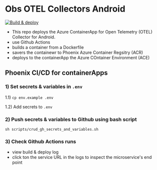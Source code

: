 # Obs OTEL Collectors Android

[![Build & deploy](https://github.com/A2B-Australia/obs-otel-dotnet-metrics/actions/workflows/deploy.yml/badge.svg)](https://github.com/A2B-Australia/obs-otel-dotnet-metrics/actions/workflows/deploy.yml)

 - This repo deploys the Azure ContainerApp for Open Telemetry (OTEL) Collector for Android.
  - use Github Actions
  - builds a container from a Dockerfile
  - savers the containewr to Phoenix Azure Container Regsitry (ACR)
  - deploys to the containerApp the Azure COntainer Environment (ACE)





## Phoenix CI/CD for containerApps




### 1) Set secrets & variables in `.env`

1.1) `cp env.example .env`

1.2) Add secrets to `.env`


### 2) Push secrets & variables to Github using bash script

`sh scripts/crud_gh_secrets_and_variables.sh`

### 3) Check  Github Actions runs
- view build & deploy log
- click ton the service URL in the logs to inspect the microservice's end point








